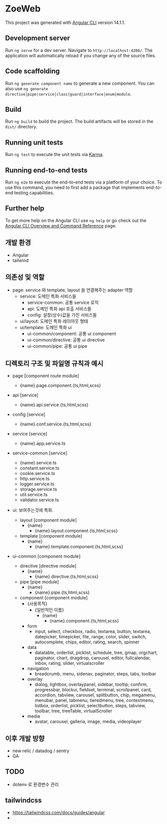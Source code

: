 # ZoeWeb

This project was generated with [Angular CLI](https://github.com/angular/angular-cli) version 14.1.1.

## Development server

Run `ng serve` for a dev server. Navigate to `http://localhost:4200/`. The application will automatically reload if you
change any of the source files.

## Code scaffolding

Run `ng generate component name` to generate a new component. You can also
use `ng generate directive|pipe|service|class|guard|interface|enum|module`.

## Build

Run `ng build` to build the project. The build artifacts will be stored in the `dist/` directory.

## Running unit tests

Run `ng test` to execute the unit tests via [Karma](https://karma-runner.github.io).

## Running end-to-end tests

Run `ng e2e` to execute the end-to-end tests via a platform of your choice. To use this command, you need to first add a
package that implements end-to-end testing capabilities.

## Further help

To get more help on the Angular CLI use `ng help` or go check out
the [Angular CLI Overview and Command Reference](https://angular.io/cli) page.

## 개발 환경

- Angular
- tailwind

## 의존성 및 역할

- page: service 와 template, layout 을 연결해주는 adapter 역할
    - service: 도메인 특화 서비스들
        - service-common: 공통 service 로직
        - api: 도메인 특화 api 호출 서비스들
        - config: 설정(상수)값을 가진 서비스들
    - ui/layout: 도메인 특화 레이아웃 형태
    - ui/template: 도메인 특화 ui
        - ui-common/component: 공통 ui component
        - ui-common/directive: 공통 ui directive
        - ui-common/pipe: 공통 ui pipe

## 디렉토리 구조 및 파일명 규칙과 예시

- page [component route module]
    - {name}.page.component.{ts,html,scss}
- api [service]
    - {name}.api.service.{ts,html,scss}
- config [service]
    - {name}.conf.service.{ts,html,scss}
- service [service]
    - {name}.app.service.ts
- service-common [service]
    - {name}.service.ts
    - constant.service.ts
    - cookie.service.ts
    - http.service.ts
    - logger.service.ts
    - storage.service.ts
    - util.service.ts
    - validator.service.ts

- ui: 보여주는것에 특화.
    - layout [component module]
        - {name}
            - {name}.layout.component.{ts,html,scss}
    - template [component module]
        - {name}
            - {name}.template.component.{ts,html,scss}
- ui-common [component module]
    - directive [directive module]
        - {name}
            - {name}.directive.{ts,html,scss}
    - pipe [pipe module]
        - {name}
            - {name}.pipe.{ts,html,scss}
    - component [component module]
        - {사용목적}
            - {일반적인 이름}
                - {name}
                    - {name}.component.{ts,html,scss}
        - form
            - input, select, checkbox, radio, textarea, button, textarea, datepicker, timepicker, file, range, color,
              slider, switch, autocomplete, chips, editor, rating, search, spinner
        - data
            - datatable, orderlist, picklist, schedule, tree, gmap, orgchart, paginator, chart, dragdrop, carousel,
              editor, fullcalendar, inbox, rating, slider, virtualscroller
        - navigation
            - breadcrumb, menu, sidenav, paginator, steps, tabs, toolbar
        - overlay
            - dialog, lightbox, overlaypanel, sidebar, tooltip, confirm, progressbar, blockui, fieldset, terminal,
              scrollpanel, card, accordion, tabview, carousel, splitbutton, chip, megamenu, menubar, panel, tabmenu,
              tieredmenu, tree, contextmenu, listbox, orderlist, picklist, selectbutton, steps, tabview, toolbar, tree,
              treeTable, virtualScroller
        - media
            - avatar, carousel, galleria, image, media, videoplayer

## 이후 개발 방향

- new relic / datadog / sentry
- GA

## TODO

- dotenv 로 환경변수 관리

## tailwindcss

- https://tailwindcss.com/docs/guides/angular
- 
